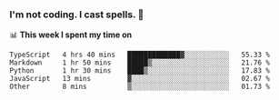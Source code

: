 ### I'm not coding. I cast spells. 🎩

📊 **This week I spent my time on**
<!--START_SECTION:waka-->
```text
TypeScript   4 hrs 40 mins   █████████████▓░░░░░░░░░░░   55.33 % 
Markdown     1 hr 50 mins    █████▒░░░░░░░░░░░░░░░░░░░   21.76 % 
Python       1 hr 30 mins    ████▒░░░░░░░░░░░░░░░░░░░░   17.83 % 
JavaScript   13 mins         ▓░░░░░░░░░░░░░░░░░░░░░░░░   02.67 % 
Other        8 mins          ▒░░░░░░░░░░░░░░░░░░░░░░░░   01.73 % 
```
<!--END_SECTION:waka-->
